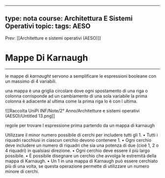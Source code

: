 
---
type: nota
course: Architettura E Sistemi Operativi
topic: 
tags: AESO
---

Prev: [[Architetture e sistemi operativi (AESO)]]

# Mappe Di Karnaugh
---
le mappe di _karnaught_ servono a semplificare le espressioni booleane con un massimo di 4 variabili.

una mappa è una griglia circolare dove ogni spostamento di una riga o colonna corrisponde ad un cambiamento di una sola variabile la prima colonna è adiacente al ultima come la prima riga lo è con l ultima.

![[Raccolta UniPi INF/Note/2° Anno/Architetture e sistemi operativi (AESO)/Untitled 13.png]]

regole per trovare l espressione prima partendo da un mappa di karnaugh

Utilizzare il minor numero possibile di cerchi per includere tutti gli 1.
• Tutti i riquadri racchiusi in ciascun cerchio devono contenere 1.
• Ogni cerchio deve includere un numero di riquadri che sia una potenza di
due (cioè 1, 2 o 4 riquadri) in qualsiasi direzione.
• Ogni cerchio deve essere il più largo possibile.
• È possibile disegnare un cerchio che avvolga le estremità della mappa di
Karnaugh.
• Un 1 in una mappa di Karnaugh può essere cerchiato più di una volta, se
questa operazione permette di utilizzare un numero minore di cerchi.

